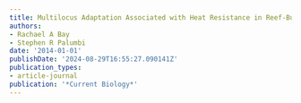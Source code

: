 ```yaml
---
title: Multilocus Adaptation Associated with Heat Resistance in Reef-Building Corals
authors:
- Rachael A Bay
- Stephen R Palumbi
date: '2014-01-01'
publishDate: '2024-08-29T16:55:27.090141Z'
publication_types:
- article-journal
publication: '*Current Biology*'
---
```

